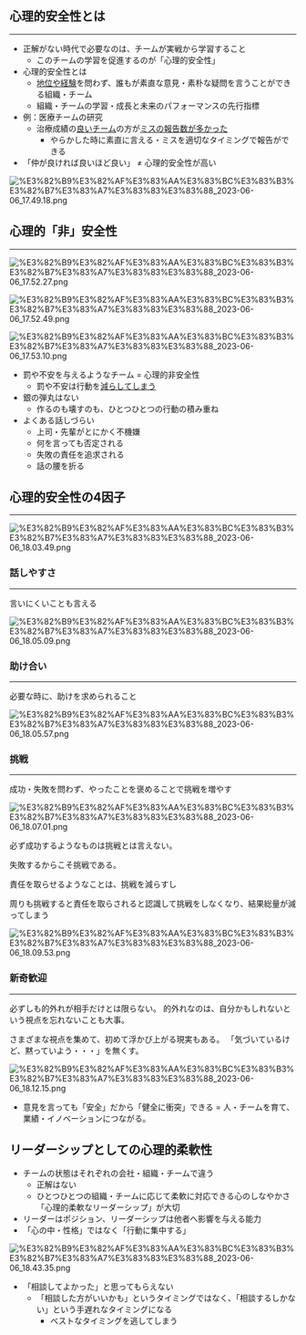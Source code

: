 
## 心理的安全性とは


---

- 正解がない時代で必要なのは、チームが実戦から学習すること
	- このチームの学習を促進するのが「心理的安全性」
- 心理的安全性とは
	- <u>地位や経験</u>を問わず、誰もが素直な意見・素朴な疑問を言うことができる組織・チーム
	- 組織・チームの学習・成長と未来のパフォーマンスの先行指標
- 例：医療チームの研究
	- 治療成績の<u>良いチーム</u>の方が<u>ミスの報告数が多かった</u>
		- やらかした時に素直に言える・ミスを適切なタイミングで報告ができる
- 「仲が良ければ良いほど良い」 ≠   心理的安全性が高い

![%E3%82%B9%E3%82%AF%E3%83%AA%E3%83%BC%E3%83%B3%E3%82%B7%E3%83%A7%E3%83%83%E3%83%88_2023-06-06_17.49.18.png](https://prod-files-secure.s3.us-west-2.amazonaws.com/521bfabc-4589-4023-af1d-c7e9f5922659/d1173057-a971-490c-b3bf-672e663b4db4/%E3%82%B9%E3%82%AF%E3%83%AA%E3%83%BC%E3%83%B3%E3%82%B7%E3%83%A7%E3%83%83%E3%83%88_2023-06-06_17.49.18.png?X-Amz-Algorithm=AWS4-HMAC-SHA256&X-Amz-Content-Sha256=UNSIGNED-PAYLOAD&X-Amz-Credential=AKIAT73L2G45HZZMZUHI%2F20240528%2Fus-west-2%2Fs3%2Faws4_request&X-Amz-Date=20240528T013441Z&X-Amz-Expires=3600&X-Amz-Signature=16d1c2769c3ab54ec02be993054c4fc16fe9dc66e6e0cef562a463cc80423e38&X-Amz-SignedHeaders=host&x-id=GetObject)


## 心理的「非」安全性


---


![%E3%82%B9%E3%82%AF%E3%83%AA%E3%83%BC%E3%83%B3%E3%82%B7%E3%83%A7%E3%83%83%E3%83%88_2023-06-06_17.52.27.png](https://prod-files-secure.s3.us-west-2.amazonaws.com/521bfabc-4589-4023-af1d-c7e9f5922659/89aec5a8-80fe-4a94-90d0-8cb5effac72c/%E3%82%B9%E3%82%AF%E3%83%AA%E3%83%BC%E3%83%B3%E3%82%B7%E3%83%A7%E3%83%83%E3%83%88_2023-06-06_17.52.27.png?X-Amz-Algorithm=AWS4-HMAC-SHA256&X-Amz-Content-Sha256=UNSIGNED-PAYLOAD&X-Amz-Credential=AKIAT73L2G45HZZMZUHI%2F20240528%2Fus-west-2%2Fs3%2Faws4_request&X-Amz-Date=20240528T013443Z&X-Amz-Expires=3600&X-Amz-Signature=205550b62d52b6c515950aeb19b6a7cc270502f20abd5ddd1687ba2b096209e9&X-Amz-SignedHeaders=host&x-id=GetObject)


![%E3%82%B9%E3%82%AF%E3%83%AA%E3%83%BC%E3%83%B3%E3%82%B7%E3%83%A7%E3%83%83%E3%83%88_2023-06-06_17.52.49.png](https://prod-files-secure.s3.us-west-2.amazonaws.com/521bfabc-4589-4023-af1d-c7e9f5922659/44215ad3-cd0c-44c9-b3ba-12807ed86fa1/%E3%82%B9%E3%82%AF%E3%83%AA%E3%83%BC%E3%83%B3%E3%82%B7%E3%83%A7%E3%83%83%E3%83%88_2023-06-06_17.52.49.png?X-Amz-Algorithm=AWS4-HMAC-SHA256&X-Amz-Content-Sha256=UNSIGNED-PAYLOAD&X-Amz-Credential=AKIAT73L2G45HZZMZUHI%2F20240528%2Fus-west-2%2Fs3%2Faws4_request&X-Amz-Date=20240528T013446Z&X-Amz-Expires=3600&X-Amz-Signature=f865d1cd952fcc3a527078956aa1ebb28f80ed29b5ab70f7cf27ee70ed2b7e7d&X-Amz-SignedHeaders=host&x-id=GetObject)


![%E3%82%B9%E3%82%AF%E3%83%AA%E3%83%BC%E3%83%B3%E3%82%B7%E3%83%A7%E3%83%83%E3%83%88_2023-06-06_17.53.10.png](https://prod-files-secure.s3.us-west-2.amazonaws.com/521bfabc-4589-4023-af1d-c7e9f5922659/4bfce796-6554-4eb9-a561-1b7e57ee7539/%E3%82%B9%E3%82%AF%E3%83%AA%E3%83%BC%E3%83%B3%E3%82%B7%E3%83%A7%E3%83%83%E3%83%88_2023-06-06_17.53.10.png?X-Amz-Algorithm=AWS4-HMAC-SHA256&X-Amz-Content-Sha256=UNSIGNED-PAYLOAD&X-Amz-Credential=AKIAT73L2G45HZZMZUHI%2F20240528%2Fus-west-2%2Fs3%2Faws4_request&X-Amz-Date=20240528T013447Z&X-Amz-Expires=3600&X-Amz-Signature=9101574034262ceec81761d3979b79afe7acfc8a12049981383472aab3c4962f&X-Amz-SignedHeaders=host&x-id=GetObject)

- 罰や不安を与えるようなチーム = 心理的非安全性
	- 罰や不安は行動を<u>減らしてしまう</u>
- 銀の弾丸はない
	- 作るのも壊すのも、ひとつひとつの行動の積み重ね
- よくある話しづらい
	- 上司・先輩がとにかく不機嫌
	- 何を言っても否定される
	- 失敗の責任を追求される
	- 話の腰を折る

## 心理的安全性の4因子


---


![%E3%82%B9%E3%82%AF%E3%83%AA%E3%83%BC%E3%83%B3%E3%82%B7%E3%83%A7%E3%83%83%E3%83%88_2023-06-06_18.03.49.png](https://prod-files-secure.s3.us-west-2.amazonaws.com/521bfabc-4589-4023-af1d-c7e9f5922659/863156f6-63e4-4360-bee0-c22c15e6f4f1/%E3%82%B9%E3%82%AF%E3%83%AA%E3%83%BC%E3%83%B3%E3%82%B7%E3%83%A7%E3%83%83%E3%83%88_2023-06-06_18.03.49.png?X-Amz-Algorithm=AWS4-HMAC-SHA256&X-Amz-Content-Sha256=UNSIGNED-PAYLOAD&X-Amz-Credential=AKIAT73L2G45HZZMZUHI%2F20240528%2Fus-west-2%2Fs3%2Faws4_request&X-Amz-Date=20240528T013441Z&X-Amz-Expires=3600&X-Amz-Signature=784ae663e83ece40143c08b130bf4aa40d06cf151fc3c04a67b58e74485fc019&X-Amz-SignedHeaders=host&x-id=GetObject)


### 話しやすさ


---


言いにくいことも言える


![%E3%82%B9%E3%82%AF%E3%83%AA%E3%83%BC%E3%83%B3%E3%82%B7%E3%83%A7%E3%83%83%E3%83%88_2023-06-06_18.05.09.png](https://prod-files-secure.s3.us-west-2.amazonaws.com/521bfabc-4589-4023-af1d-c7e9f5922659/f3ea95b1-5743-4295-83cf-1909700763b8/%E3%82%B9%E3%82%AF%E3%83%AA%E3%83%BC%E3%83%B3%E3%82%B7%E3%83%A7%E3%83%83%E3%83%88_2023-06-06_18.05.09.png?X-Amz-Algorithm=AWS4-HMAC-SHA256&X-Amz-Content-Sha256=UNSIGNED-PAYLOAD&X-Amz-Credential=AKIAT73L2G45HZZMZUHI%2F20240528%2Fus-west-2%2Fs3%2Faws4_request&X-Amz-Date=20240528T013441Z&X-Amz-Expires=3600&X-Amz-Signature=86fdb30638278c0b05d58c679df9637ac2800b993278ac188b42d544c069db1f&X-Amz-SignedHeaders=host&x-id=GetObject)


### 助け合い


---


必要な時に、助けを求められること


![%E3%82%B9%E3%82%AF%E3%83%AA%E3%83%BC%E3%83%B3%E3%82%B7%E3%83%A7%E3%83%83%E3%83%88_2023-06-06_18.05.57.png](https://prod-files-secure.s3.us-west-2.amazonaws.com/521bfabc-4589-4023-af1d-c7e9f5922659/9d4c3005-dd89-4657-9309-d630dd5ba546/%E3%82%B9%E3%82%AF%E3%83%AA%E3%83%BC%E3%83%B3%E3%82%B7%E3%83%A7%E3%83%83%E3%83%88_2023-06-06_18.05.57.png?X-Amz-Algorithm=AWS4-HMAC-SHA256&X-Amz-Content-Sha256=UNSIGNED-PAYLOAD&X-Amz-Credential=AKIAT73L2G45HZZMZUHI%2F20240528%2Fus-west-2%2Fs3%2Faws4_request&X-Amz-Date=20240528T013441Z&X-Amz-Expires=3600&X-Amz-Signature=18ae7c3959a0a19c2141e580719ab297603e3266617bacfa64293ad1d4d466ec&X-Amz-SignedHeaders=host&x-id=GetObject)


### 挑戦


---


成功・失敗を問わず、やったことを褒めることで挑戦を増やす


![%E3%82%B9%E3%82%AF%E3%83%AA%E3%83%BC%E3%83%B3%E3%82%B7%E3%83%A7%E3%83%83%E3%83%88_2023-06-06_18.07.01.png](https://prod-files-secure.s3.us-west-2.amazonaws.com/521bfabc-4589-4023-af1d-c7e9f5922659/3b521a3e-ed7a-4989-9bb5-d713b22aefcd/%E3%82%B9%E3%82%AF%E3%83%AA%E3%83%BC%E3%83%B3%E3%82%B7%E3%83%A7%E3%83%83%E3%83%88_2023-06-06_18.07.01.png?X-Amz-Algorithm=AWS4-HMAC-SHA256&X-Amz-Content-Sha256=UNSIGNED-PAYLOAD&X-Amz-Credential=AKIAT73L2G45HZZMZUHI%2F20240528%2Fus-west-2%2Fs3%2Faws4_request&X-Amz-Date=20240528T013441Z&X-Amz-Expires=3600&X-Amz-Signature=dd3769bba564063201c073bc5e5ca59323413cc4389bf84f3e011904d268b0fd&X-Amz-SignedHeaders=host&x-id=GetObject)


必ず成功するようなものは挑戦とは言えない。


失敗するからこそ挑戦である。


責任を取らせるようなことは、挑戦を減らすし


周りも挑戦すると責任を取らされると認識して挑戦をしなくなり、結果総量が減ってしまう


![%E3%82%B9%E3%82%AF%E3%83%AA%E3%83%BC%E3%83%B3%E3%82%B7%E3%83%A7%E3%83%83%E3%83%88_2023-06-06_18.09.53.png](https://prod-files-secure.s3.us-west-2.amazonaws.com/521bfabc-4589-4023-af1d-c7e9f5922659/521ee210-6b54-4db1-95f6-8eff4243a36f/%E3%82%B9%E3%82%AF%E3%83%AA%E3%83%BC%E3%83%B3%E3%82%B7%E3%83%A7%E3%83%83%E3%83%88_2023-06-06_18.09.53.png?X-Amz-Algorithm=AWS4-HMAC-SHA256&X-Amz-Content-Sha256=UNSIGNED-PAYLOAD&X-Amz-Credential=AKIAT73L2G45HZZMZUHI%2F20240528%2Fus-west-2%2Fs3%2Faws4_request&X-Amz-Date=20240528T013441Z&X-Amz-Expires=3600&X-Amz-Signature=7dd560fc602fa82431460f58ae50e1e59001f29f79bfcb8f7e250a2fffd7ad5f&X-Amz-SignedHeaders=host&x-id=GetObject)


### 新奇歓迎


---


必ずしも的外れが相手だけとは限らない。
的外れなのは、自分かもしれないという視点を忘れないことも大事。


さまざまな視点を集めて、初めて浮かび上がる現実もある。
「気づいているけど、黙っていよう・・・」を無くす。


![%E3%82%B9%E3%82%AF%E3%83%AA%E3%83%BC%E3%83%B3%E3%82%B7%E3%83%A7%E3%83%83%E3%83%88_2023-06-06_18.12.15.png](https://prod-files-secure.s3.us-west-2.amazonaws.com/521bfabc-4589-4023-af1d-c7e9f5922659/372c7f85-d167-44ab-a960-d7f40aacdafe/%E3%82%B9%E3%82%AF%E3%83%AA%E3%83%BC%E3%83%B3%E3%82%B7%E3%83%A7%E3%83%83%E3%83%88_2023-06-06_18.12.15.png?X-Amz-Algorithm=AWS4-HMAC-SHA256&X-Amz-Content-Sha256=UNSIGNED-PAYLOAD&X-Amz-Credential=AKIAT73L2G45HZZMZUHI%2F20240528%2Fus-west-2%2Fs3%2Faws4_request&X-Amz-Date=20240528T013441Z&X-Amz-Expires=3600&X-Amz-Signature=eb780b01de04815f84827440cf791c3c6e3a13ef0a2fac0087b8d8c6f7931319&X-Amz-SignedHeaders=host&x-id=GetObject)

- 意見を言っても「安全」だから「健全に衝突」できる = 人・チームを育て、業績・イノベーションにつながる。

## リーダーシップとしての心理的柔軟性

- チームの状態はそれぞれの会社・組織・チームで違う
	- 正解はない
	- ひとつひとつの組織・チームに応じて柔軟に対応できる心のしなやかさ「心理的柔軟なリーダーシップ」が大切
- リーダーはポジション、リーダーシップは他者へ影響を与える能力
- 「心の中・性格」ではなく「行動に集中する」

![%E3%82%B9%E3%82%AF%E3%83%AA%E3%83%BC%E3%83%B3%E3%82%B7%E3%83%A7%E3%83%83%E3%83%88_2023-06-06_18.43.35.png](https://prod-files-secure.s3.us-west-2.amazonaws.com/521bfabc-4589-4023-af1d-c7e9f5922659/b2fa8d77-d87e-4a4a-960a-32f7cb826e48/%E3%82%B9%E3%82%AF%E3%83%AA%E3%83%BC%E3%83%B3%E3%82%B7%E3%83%A7%E3%83%83%E3%83%88_2023-06-06_18.43.35.png?X-Amz-Algorithm=AWS4-HMAC-SHA256&X-Amz-Content-Sha256=UNSIGNED-PAYLOAD&X-Amz-Credential=AKIAT73L2G45HZZMZUHI%2F20240528%2Fus-west-2%2Fs3%2Faws4_request&X-Amz-Date=20240528T013441Z&X-Amz-Expires=3600&X-Amz-Signature=a04ce2f5eb3674dfc6ae89ba631f9920438dd20fa7658d030decad23f56df574&X-Amz-SignedHeaders=host&x-id=GetObject)

- 「相談してよかった」と思ってもらえない
	- 「相談した方がいいかも」というタイミングではなく、「相談するしかない」という手遅れなタイミングになる
		- ベストなタイミングを逃してしまう
